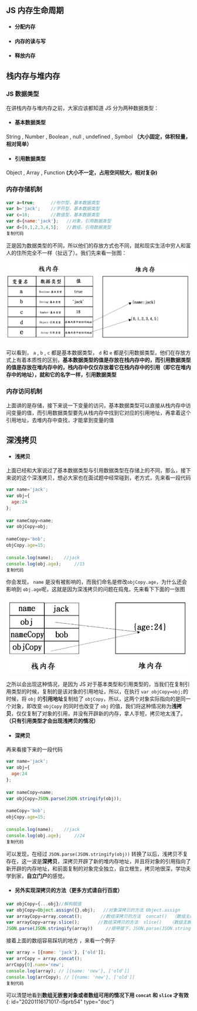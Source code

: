 ## JS 内存生命周期

* #### 分配内存

* #### 内存的读与写

* #### 释放内存

## 栈内存与堆内存

### JS 数据类型

在讲栈内存与堆内存之前，大家应该都知道 JS 分为两种数据类型：

* #### 基本数据类型

String , Number , Boolean , null , undefined , Symbol **（大小固定，体积轻量，相对简单）**

* #### 引用数据类型

Object , Array , Function **(大小不一定，占用空间较大，相对复杂)**

### 内存存储机制

```javascript copyable
var a=true;      //布尔型，基本数据类型
var b='jack';    //字符型，基本数据类型
var c=18;        //数值型，基本数据类型
var d={name:'jack'};   //对象，引用数据类型
var d=[0,1,2,3,4,5];   //数组，引用数据类型
复制代码
```

正是因为数据类型的不同，所以他们的存放方式也不同，就和现实生活中穷人和富人的住所完全不一样（扯远了）。我们先来看一张图：

![](assets/20201116171019-griedlv.png)

可以看到， `a` , `b` , `c` 都是基本数据类型， `d` 和 `e` 都是引用数据类型，他们在存放方式上有着本质性的区别，**基本数据类型的值是存放在栈内存中的，而引用数据类型的值是存放在堆内存中的，栈内存中仅仅存放着它在栈内存中的引用（即它在堆内存中的地址），就和它的名字一样，引用数据类型**

### 内存访问机制

上面讲的是存储，接下来说一下变量的访问，基本数据类型可以直接从栈内存中访问变量的值，而引用数据类型要先从栈内存中找到它对应的引用地址，再拿着这个引用地址，去堆内存中查找，才能拿到变量的值

## 深浅拷贝

* #### 浅拷贝

上面已经和大家说过了基本数据类型与引用数据类型在存储上的不同，那么，接下来说的这个深浅拷贝，想必大家也在面试题中经常碰到，老方式，先来看一段代码

```javascript copyable
var name='jack';
var obj={
  age:24
};

var nameCopy=name;
var objCopy=obj;

nameCopy='bob';
objCopy.age=15;

console.log(name);    //jack
console.log(obj.age);     //15
复制代码
```

你会发现， `name` 是没有被影响的，而我们命名是修改`objCopy.age`，为什么还会影响到 `obj.age`呢，这就是因为深浅拷贝的问题在捣鬼，先来看下下面的一张图

![](assets/20201116171019-cavd6ae.png)

之所以会出现这种情况，是因为 JS 对于基本类型和引用类型的，当我们在复制引用类型的时候，复制的是该对象的引用地址，所以，在执行 `var objCopy=obj;`的时候，将 `obj` 的**引用地址**复制给了 `objCopy`，所以，这两个对象实际指向的是同一个对象，即改变 `objCopy` 的同时也改变了 `obj` 的值，我们将这种情况称为**浅拷贝**，仅仅复制了对象的引用，并没有开辟新的内存，拿人手短，拷贝地太浅了。**（只有引用类型才会出现浅拷贝的情况）**

* #### 深拷贝

再来看接下来的一段代码

```javascript copyable
var name='jack';
var obj={
  age:24
};

var nameCopy=name;
var objCopy=JSON.parse(JSON.stringify(obj));

nameCopy='bob';
objCopy.age=15;

console.log(name);    //jack
console.log(obj.age);     //24
复制代码
```

可以发现，在经过 `JSON.parse(JSON.stringify(obj))` 转换了以后，浅拷贝不复存在，这一波是**深拷贝**，深拷贝开辟了新的堆内存地址，并且将对象的引用指向了新开辟的内存地址，和前面复制的对象完全独立，自立根生，拷贝地很深，学功夫学到家，**自立门户**的感觉。

* #### 另外实现深拷贝的方法（更多方式请自行百度）

```javascript
var objCopy={...obj}//解构赋值
var objCopy=Object.assign({},obj);   //对象深拷贝的方法 Object.assign
var arrayCopy=array.concat();       //数组深拷贝的方法  concat()  （数组无嵌套对象或者数组可用）
var arrayCopy=array.slice();       //数组深拷贝的方法  slice()   （数组无嵌套对象或者数组可用）
JSON.parse(JSON.stringify(array))     //顺带提下，JSON.parse(JSON.stringify())   数组和对象通用
```

接着上面的数组容易踩坑的地方 ，来看一个例子

```javascript copyable
var array = [{name: 'jack'}, ['old']];
var arrCopy = array.concat();
arrCopy[0].name='new';
console.log(array); // [{name: 'new'}, ['old']]
console.log(arrCopy); // [{name: 'new'}, ['old']]
复制代码
```

可以清楚地看到**数组无嵌套对象或者数组可用的情况下用 `concat` 和 `slice` 才有效**
{: id="20201116171017-i5prb54" type="doc"}
